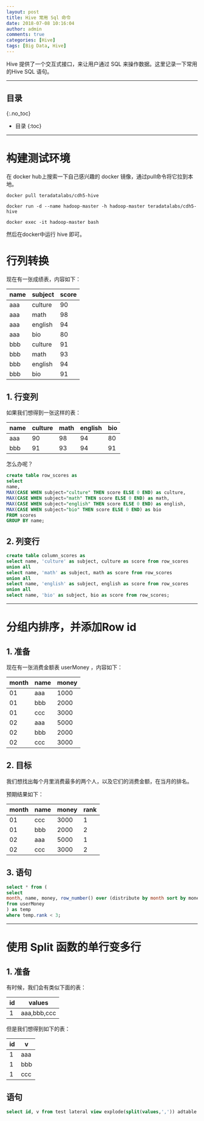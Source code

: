 ```yaml
---
layout: post
title: Hive 常用 Sql 命令
date: 2018-07-08 10:16:04
author: admin
comments: true
categories: [Hive]
tags: [Big Data, Hive]
---
```


Hive 提供了一个交互式接口，来让用户通过 SQL 来操作数据。这里记录一下常用的Hive SQL 语句。

<!-- more -->

---
## 目录
{:.no_toc}

* 目录
{:toc}
---

# 构建测试环境

在 docker hub上搜索一下自己感兴趣的 docker 镜像，通过pull命令将它拉到本地。

```
docker pull teradatalabs/cdh5-hive

docker run -d --name hadoop-master -h hadoop-master teradatalabs/cdh5-hive

docker exec -it hadoop-master bash
```

然后在docker中运行 hive 即可。

# 行列转换

现在有一张成绩表，内容如下：

name | subject | score
---|---|---
aaa | culture | 90
aaa | math | 98
aaa | english | 94
aaa | bio | 80
bbb | culture | 91
bbb | math | 93
bbb | english | 94
bbb | bio | 91

## 1. 行变列

如果我们想得到一张这样的表：

name | culture | math | english | bio
---|---|---|---|---
aaa | 90 | 98 | 94 | 80
bbb | 91 | 93 | 94 | 91

怎么办呢？

```sql
create table row_scores as 
select 
name, 
MAX(CASE WHEN subject="culture" THEN score ELSE 0 END) as culture,
MAX(CASE WHEN subject="math" THEN score ELSE 0 END) as math,
MAX(CASE WHEN subject="english" THEN score ELSE 0 END) as english,
MAX(CASE WHEN subject="bio" THEN score ELSE 0 END) as bio
FROM scores
GROUP BY name;
```

## 2. 列变行

```sql
create table column_scores as 
select name, 'culture' as subject, culture as score from row_scores
union all
select name, 'math' as subject, math as score from row_scores
union all
select name, 'english' as subject, english as score from row_scores
union all
select name, 'bio' as subject, bio as score from row_scores;
```
---

# 分组内排序，并添加Row id

## 1. 准备

现在有一张消费金额表 userMoney ，内容如下：

month | name | money
---|---|---
01 | aaa | 1000
01 | bbb | 2000
01 | ccc | 3000
02 | aaa | 5000
02 | bbb | 2000
02 | ccc | 3000

## 2. 目标

我们想找出每个月里消费最多的两个人，以及它们的消费金额，在当月的排名。

预期结果如下：

month | name | money | rank
---|---|---|---
01 | ccc | 3000 | 1
01 | bbb | 2000 | 2
02 | aaa | 5000 | 1
02 | ccc | 3000 | 2

## 3. 语句

```sql
select * from (
select 
month, name, money, row_number() over (distribute by month sort by money desc) as rank
from userMoney
) as temp
where temp.rank < 3;

```
--- 

# 使用 Split 函数的单行变多行

## 1. 准备

有时候，我们会有类似下面的表：

id | values
---|---
1 | aaa,bbb,ccc

但是我们想得到如下的表：

id | v
---|---
1 | aaa
1 | bbb
1 | ccc

## 语句

```sql
select id, v from test lateral view explode(split(values,',')) adtable as v;  

```